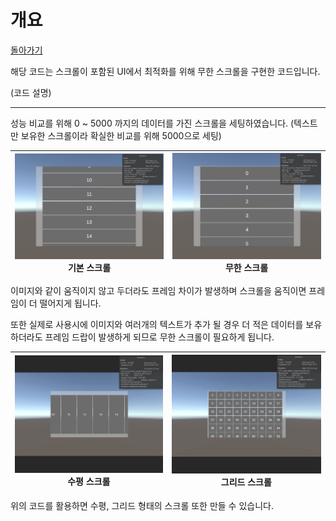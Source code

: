 # 개요
[돌아가기](https://github.com/ladius3565/Portfolio/blob/main/README.md)


해당 코드는 스크롤이 포함된 UI에서 최적화를 위해 무한 스크롤을 구현한 코드입니다.

(코드 설명)


--------------------------

성능 비교를 위해 0 ~ 5000 까지의 데이터를 가진 스크롤을 세팅하였습니다. (텍스트만 보유한 스크롤이라 확실한 비교를 위해 5000으로 세팅)

![](https://github.com/ladius3565/Portfolio/blob/main/%EA%B3%B5%ED%86%B5%20%EA%B8%B0%EB%8A%A5%20%EA%B5%AC%ED%98%84/%EB%AC%B4%ED%95%9C%20%EC%8A%A4%ED%81%AC%EB%A1%A4/Image/WorstScroll.png) 기본 스크롤 | ![](https://github.com/ladius3565/Portfolio/blob/main/%EA%B3%B5%ED%86%B5%20%EA%B8%B0%EB%8A%A5%20%EA%B5%AC%ED%98%84/%EB%AC%B4%ED%95%9C%20%EC%8A%A4%ED%81%AC%EB%A1%A4/Image/InfiniteScroll.png) 무한 스크롤
---|---|

이미지와 같이 움직이지 않고 두더라도 프레임 차이가 발생하며 스크롤을 움직이면 프레임이 더 떨어지게 됩니다.

또한 실제로 사용시에 이미지와 여러개의 텍스트가 추가 될 경우 더 적은 데이터를 보유하더라도 프레임 드랍이 발생하게 되므로 무한 스크롤이 필요하게 됩니다.

![](https://github.com/ladius3565/Portfolio/blob/main/%EA%B3%B5%ED%86%B5%20%EA%B8%B0%EB%8A%A5%20%EA%B5%AC%ED%98%84/%EB%AC%B4%ED%95%9C%20%EC%8A%A4%ED%81%AC%EB%A1%A4/Image/HorizontalScroll.png) 수평 스크롤 | ![](https://github.com/ladius3565/Portfolio/blob/main/%EA%B3%B5%ED%86%B5%20%EA%B8%B0%EB%8A%A5%20%EA%B5%AC%ED%98%84/%EB%AC%B4%ED%95%9C%20%EC%8A%A4%ED%81%AC%EB%A1%A4/Image/GridScroll.png) 그리드 스크롤 
---|---|

위의 코드를 활용하면 수평, 그리드 형태의 스크롤 또한 만들 수 있습니다.
